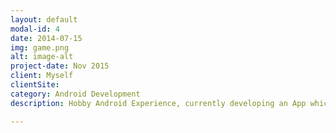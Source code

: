 ```yaml
---
layout: default
modal-id: 4
date: 2014-07-15
img: game.png
alt: image-alt
project-date: Nov 2015
client: Myself
clientSite: 
category: Android Development
description: Hobby Android Experience, currently developing an App which will allow users to discover ways to save money based on their expenses data. A combo of Mint and Slickdeals - <a href="https://youtu.be/P8gwGqWxhpw">Simple Saving - Latest Progress</a>. 

---
```

